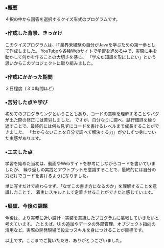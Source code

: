 ### ▪︎概要

４択の中から回答を選択するクイズ形式のプログラムです。

### ▪︎作成した背景、きっかけ

このクイズプログラムは、IT業界未経験の自分がJavaを学ぶための第一歩として作成しました。
YouTubeや各種Webサイトで学習を進める中で、実際に手を動かして何かを作ることの大切さを感じ、
「学んだ知識を形にしたい」という思いからこのプロジェクトに取り組みました。

### ▪︎作成にかかった期間
２日程度（３０時間ほど）

### ▪︎苦労した点や学び

初めてのプログラミングということもあり、コードの意味を理解することやバグが出た際の修正には苦労しました。
ですが、自分なりに調べ、試行錯誤を繰り返すことで、最終的には何も見ずにコードを書けるレベルまで成長することができました。
「わからないことを自分で調べて解決する力」が少しずつ身についた実感があります。

### ▪︎工夫した点

学習を始めた当初は、動画やWebサイトを参考にしながらコードを書いていましたが、
繰り返しの実践とアウトプットを意識することで、最終的には自分の力だけでコードを書けるようになりました。

単に写すだけで終わらせず、「なぜこの書き方になるのか」を理解することを意識したことで、
着実にスキルとして定着させることができたと感じています。


### ▪︎展望、今後の課題

今後は、より実務に近い設計・実装を意識したプログラムに挑戦していきたいと考えています。
たとえば、UIの追加やデータの外部管理、オブジェクト指向の活用など、実際の開発現場で役立つスキルを身につけることが目標です。

以上です。ここまでご覧いただき、ありがとうございました。

